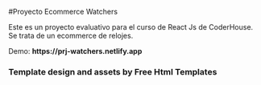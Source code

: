 #Proyecto Ecommerce Watchers
<br>
<p>Este es un proyecto evaluativo para el curso de React Js de CoderHouse. Se trata de un ecommerce de relojes.</p>
<p>Demo: <b>https://prj-watchers.netlify.app<b></p>
<h3>Template design and assets by Free Html Templates</h3>
